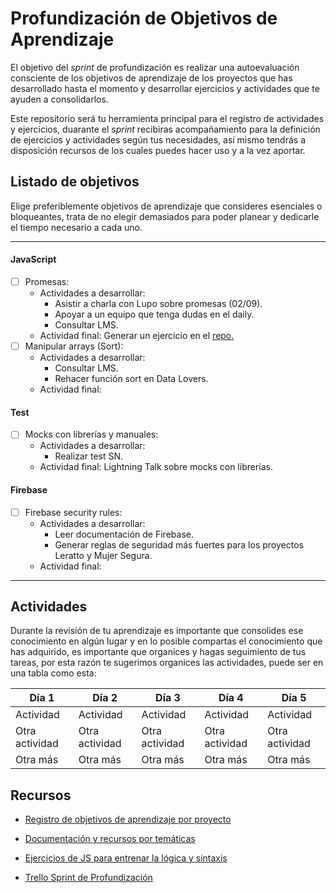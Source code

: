 # Profundización de Objetivos de Aprendizaje

El objetivo del *sprint* de profundización es realizar una autoevaluación consciente de los objetivos de aprendizaje de los proyectos que has desarrollado hasta el momento y desarrollar ejercicios y actividades que te ayuden a consolidarlos.

Este repositorio será tu herramienta principal para el registro de actividades y ejercicios, duarante el *sprint* recibiras acompañamiento para la definición de ejercicios y actividades según tus necesidades, así mismo tendrás a disposición recursos de los cuales puedes hacer uso y a la vez aportar.


## Listado de objetivos
Elige preferiblemente objetivos de aprendizaje que consideres esenciales o bloqueantes, trata de no elegir demasiados para poder planear y dedicarle el tiempo necesario a cada uno.

----

#### JavaScript
    
- [ ] Promesas:
    - Actividades a desarrollar:
        * Asistir a charla con Lupo sobre promesas (02/09).
        * Apoyar a un equipo que tenga dudas en el daily.
        * Consultar LMS.
    - Actividad final: Generar un ejercicio en el [repo.](https://github.com/dapino/daily-js) 
- [ ] Manipular arrays (Sort):
    - Actividades a desarrollar:
        * Consultar LMS.
        * Rehacer función sort en Data Lovers.
    - Actividad final:


#### Test

- [ ] Mocks con librerías y manuales:
    - Actividades a desarrollar:
        * Realizar test SN.
    - Actividad final: Lightning Talk sobre mocks con librerías. 
    
#### Firebase
    
- [ ] Firebase security rules:
    - Actividades a desarrollar:
        * Leer documentación de Firebase.
        * Generar reglas de seguridad más fuertes para los proyectos Leratto y Mujer Segura.
    - Actividad final: 
    
----


## Actividades
Durante la revisión de tu aprendizaje es importante que consolides ese conocimiento en algún lugar y en lo posible compartas el conocimiento que has adquirido, es importante que organices y hagas seguimiento de tus tareas, por esta razón te sugerimos organices las actividades, puede ser en una tabla como esta:

| Día 1 | Día 2 | Día 3 |  Día 4 |  Día 5 | 
| - | - | - | - | - | 
| Actividad | Actividad | Actividad | Actividad | Actividad | 
| Otra actividad | Otra actividad | Otra actividad | Otra actividad | Otra actividad | 
| Otra más | Otra más | Otra más | Otra más | Otra más |


## Recursos
- [Registro de objetivos de aprendizaje por proyecto](https://docs.google.com/spreadsheets/d/1COBWl-Mu4d1tvEIdOIY8qkgB6Wklxmwss0neMVGCMJs/edit#gid=502701538)

- [Documentación y recursos por temáticas](https://github.com/dapino/Learning-Resources)

- [Ejercicios de JS para entrenar la lógica y sintaxis](https://github.com/dapino/daily-js)

- [Trello Sprint de Profundización](https://trello.com/b/Qtvmf2vP)

